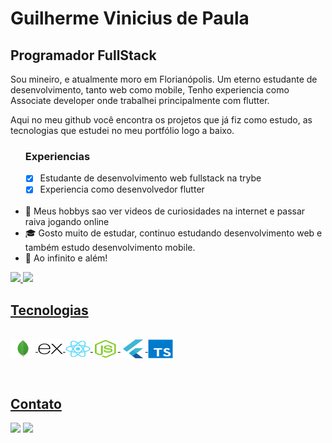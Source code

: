  <div>
  <h1>Guilherme Vinicius de Paula</h1>
  <h2>Programador FullStack</h2>
  <p>Sou mineiro, e atualmente moro em Florianópolis. Um eterno estudante de desenvolvimento, tanto web como mobile, Tenho experiencia como Associate developer onde trabalhei principalmente com flutter. </p>
  <p>Aqui no meu github você encontra os projetos que já fiz como estudo, as tecnologias que estudei no meu portfólio logo a baixo.</p>
   <ul>
   
  ### Experiencias
  
  - [X] Estudante de desenvolvimento web fullstack na trybe
  - [X] Experiencia como desenvolvedor flutter
  
  <br/>
  <li>&#127871 Meus hobbys sao ver videos de curiosidades na internet e passar raiva jogando online</li>
  <li>&#127891 Gosto muito de estudar, continuo estudando desenvolvimento web e também estudo desenvolvimento mobile.</li>
  <li>&#128640 Ao infinito e além!</li>
  </ul>
  <a href="https://github.com/0xguidev">
  <img height="180em" src="https://github-readme-stats.vercel.app/api?username=0xguidev&show_icons=true&theme=gruvbox&include_all_commits=true&count_private=true"/>
  <img height="180em" src="https://github-readme-stats.vercel.app/api/top-langs/?username=0xguidev&layout=compact&langs_count=7&theme=gruvbox"/>
</div>
 <h2>Tecnologias</h2>
<div style="display: inline_block"><br>
  <img align="center" alt="Gui-MONGO" height="30" width="40" src="https://raw.githubusercontent.com/devicons/devicon/master/icons/mongodb/mongodb-original.svg">
  <img align="center" alt="Gui-EX" height="30" width="40" src="https://raw.githubusercontent.com/devicons/devicon/master/icons/express/express-original.svg">
  <img align="center" alt="Gui-React" height="30" width="40" src="https://raw.githubusercontent.com/devicons/devicon/master/icons/react/react-original.svg">
  <img align="center" alt="Gui-NODE" height="30" width="40" src="https://raw.githubusercontent.com/devicons/devicon/master/icons/nodejs/nodejs-original.svg">
  <img align="center" alt="Gui-Flutter" height="30" width="40" src="https://raw.githubusercontent.com/devicons/devicon/master/icons/flutter/flutter-original.svg">
  <img align="center" alt="Gui-TypeScript" height="30" width="40" src="https://raw.githubusercontent.com/devicons/devicon/master/icons/typescript/typescript-original.svg">
</div>
 <div>
  <p> <br> </p>
 </div>
 
<div> 
 <h2>Contato</h2>
  <a href="https://www.linkedin.com/in/guilhermevncdepaula/" target="_blank"><img src="https://img.shields.io/badge/-LinkedIn-%230077B5?style=for-the-badge&logo=linkedin&logoColor=white" target="_blank"></a> 
  <a href = "mailto:guilhermeviniciustrabalhO@gmail.com"><img src="https://img.shields.io/badge/-Gmail-%23333?style=for-the-badge&logo=gmail&logoColor=white" target="_blank"></a>

</div>
